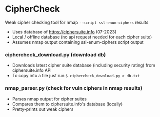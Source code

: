 # CipherCheck
Weak cipher checking tool for nmap `--script ssl-enum-ciphers` results

- Uses database of https://ciphersuite.info (07-2023)
- Local / offline database (no api request needed for each cipher suite)
- Assumes nmap output containing ssl-enum-ciphers script output



### ciphercheck_download.py (download db)
- Downloads latest cipher suite database (including security rating) from ciphersuite.info API  
- To copy into a file just run `$ ciphercheck_download.py > db.txt`  

### nmap_parser.py (check for vuln ciphers in nmap results)
- Parses nmap output for cipher suites
- Compares them to ciphersuite.info's database (locally)
- Pretty-prints out weak ciphers
